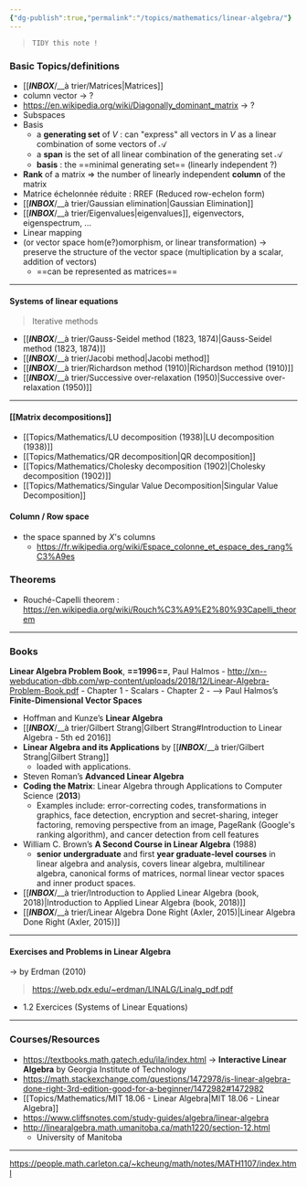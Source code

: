 ```yaml
---
{"dg-publish":true,"permalink":"/topics/mathematics/linear-algebra/"}
---
```

> 
> `TIDY this note !`
> 
### Basic Topics/definitions
- [[___INBOX___/__à trier/Matrices|Matrices]]
- column vector -> ?
- https://en.wikipedia.org/wiki/Diagonally_dominant_matrix -> ?
- Subspaces
- Basis
	- a **generating set** of $V$ : can "express" all vectors in $V$ as a linear combination of some vectors of $\mathcal{A}$
	- a **span** is the set of all linear combination of the generating set $\mathcal{A}$
	- **basis** : the ==minimal generating set== (linearly independent ?)
- **Rank** of a matrix => the number of linearly independent **column** of the matrix
-  Matrice échelonnée réduite : RREF (Reduced row-echelon form)
- [[___INBOX___/__à trier/Gaussian elimination|Gaussian Elimination]]
- [[___INBOX___/__à trier/Eigenvalues|eigenvalues]], eigenvectors, eigenspectrum, ...
- Linear mapping
- (or vector space hom(e?)omorphism, or linear transformation) -> preserve the structure of the vector space (multiplication by a scalar, addition of vectors)
	- ==can be represented as matrices==

---
#### Systems of linear equations
> 
> Iterative methods
> 
- [[___INBOX___/__à trier/Gauss-Seidel method (1823, 1874)|Gauss-Seidel method (1823, 1874)]]
- [[___INBOX___/__à trier/Jacobi method|Jacobi method]]
- [[___INBOX___/__à trier/Richardson method (1910)|Richardson method (1910)]]
- [[___INBOX___/__à trier/Successive over-relaxation (1950)|Successive over-relaxation (1950)]]

---
#### [[Matrix decompositions]]
- [[Topics/Mathematics/LU decomposition (1938)|LU decomposition (1938)]]
- [[Topics/Mathematics/QR decomposition|QR decomposition]]
- [[Topics/Mathematics/Cholesky decomposition (1902)|Cholesky decomposition (1902)]]
- [[Topics/Mathematics/Singular Value Decomposition|Singular Value Decomposition]]


#### Column / Row space
- the space spanned by $X$'s columns
	- https://fr.wikipedia.org/wiki/Espace_colonne_et_espace_des_rang%C3%A9es

### Theorems
- Rouché-Capelli theorem : https://en.wikipedia.org/wiki/Rouch%C3%A9%E2%80%93Capelli_theorem


---
### Books

**Linear Algebra Problem Book**, **==1996==**, Paul Halmos
	- http://xn--webducation-dbb.com/wp-content/uploads/2018/12/Linear-Algebra-Problem-Book.pdf
	- Chapter 1 - Scalars
	- Chapter 2
	- --> Paul Halmos’s **Finite-Dimensional Vector Spaces**
- Hoffman and Kunze’s **Linear Algebra**
- [[___INBOX___/__à trier/Gilbert Strang|Gilbert Strang#Introduction to Linear Algebra - 5th ed 2016]]
- **Linear Algebra and its Applications** by [[___INBOX___/__à trier/Gilbert Strang|Gilbert Strang]]
	- loaded with applications.
- Steven Roman’s **Advanced Linear Algebra**
- **Coding the Matrix**: Linear Algebra through Applications to Computer Science (**2013**)
	- Examples include: error-correcting codes, transformations in graphics, face detection, encryption and secret-sharing, integer factoring, removing perspective from an image, PageRank (Google's ranking algorithm), and cancer detection from cell features
- William C. Brown’s **A Second Course in Linear Algebra** (1988)
	- **senior undergraduate** and first **year graduate-level courses** in linear algebra and analysis, covers linear algebra, multilinear algebra, canonical forms of matrices, normal linear vector spaces and inner product spaces.
- [[___INBOX___/__à trier/Introduction to Applied Linear Algebra (book, 2018)|Introduction to Applied Linear Algebra (book, 2018)]]
- [[___INBOX___/__à trier/Linear Algebra Done Right (Axler, 2015)|Linear Algebra Done Right (Axler, 2015)]]

---
#### Exercises and Problems in Linear Algebra
-> by Erdman (2010)

> https://web.pdx.edu/~erdman/LINALG/Linalg_pdf.pdf

- 1.2 Exercices (Systems of Linear Equations)


---
### Courses/Resources
- https://textbooks.math.gatech.edu/ila/index.html -> **Interactive Linear Algebra** by Georgia Institute of Technology
- https://math.stackexchange.com/questions/1472978/is-linear-algebra-done-right-3rd-edition-good-for-a-beginner/1472982#1472982
- [[Topics/Mathematics/MIT 18.06 - Linear Algebra|MIT 18.06 - Linear Algebra]]
- https://www.cliffsnotes.com/study-guides/algebra/linear-algebra
- http://linearalgebra.math.umanitoba.ca/math1220/section-12.html
	- University of Manitoba

---
https://people.math.carleton.ca/~kcheung/math/notes/MATH1107/index.html
